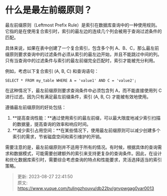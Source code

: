 # 什么是最左前缀原则？

最左前缀原则（Leftmost Prefix Rule）是索引在数据库查询中的一种使用规则。它指的是在使用复合索引时，索引的最左边的连续几个列会被用于查询过滤条件的匹配。

具体来说，如果在表中创建了一个复合索引，包含多个列 A、B、C，那么最左前缀原则要求查询中的过滤条件必须从索引的最左边开始，并且不能跳过中间的列。只有当查询中的过滤条件与索引的最左前缀完全匹配时，索引才能被充分利用。

例如，考虑以下复合索引 (A, B, C) 和查询语句：

```plsql
SELECT * FROM my_table WHERE A = 'value1' AND C = 'value2';
```

在这种情况下，最左前缀原则要求查询条件中必须包含列 A，而不能直接使用列 C 进行过滤。因为只有满足最左前缀条件，索引 (A, B, C) 才能被有效地使用。

遵循最左前缀原则的好处包括：

1. **提高查询性能：**通过使用索引的最左前缀，可以最大限度地减少索引扫描的数据量，提高查询的效率和响应时间。
2. **减少索引占用空间：**在某些情况下，使用最左前缀原则可以减少创建多个索引的需求，节省磁盘空间和索引维护的开销。

需要注意的是，最左前缀原则并不适用于所有的情况。有时候，根据具体的查询需求和数据模式，可能需要创建额外的索引来支持更复杂的查询条件。因此，在设计和优化数据库索引时，需要综合考虑查询的特点和性能要求，灵活选择适当的索引策略。



> 更新: 2023-08-27 22:41:50  
> 原文: <https://www.yuque.com/tulingzhouyu/db22bv/gnvpwgag0yar0013>